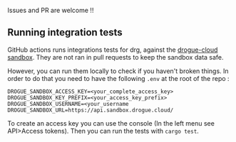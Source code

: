 Issues and PR are welcome !!

## Running integration tests

GitHub actions runs integrations tests for drg, against the [drogue-cloud sandbox](https://sandbox.drogue.cloud).
They are not ran in pull requests to keep the sandbox data safe.

However, you can run them locally to check if you haven't broken things.
In order to do that you need to have the following `.env` at the root of the repo : 
```dotenv
DROGUE_SANDBOX_ACCESS_KEY=<your_complete_access_key>
DROGUE_SANDBOX_KEY_PREFIX=<your_access_key_prefix>
DROGUE_SANDBOX_USERNAME=<your_username
DROGUE_SANDBOX_URL=https://api.sandbox.drogue.cloud/
```

To create an access key you can use the console (In the left menu see API>Access tokens).
Then you can run the tests with `cargo test`.